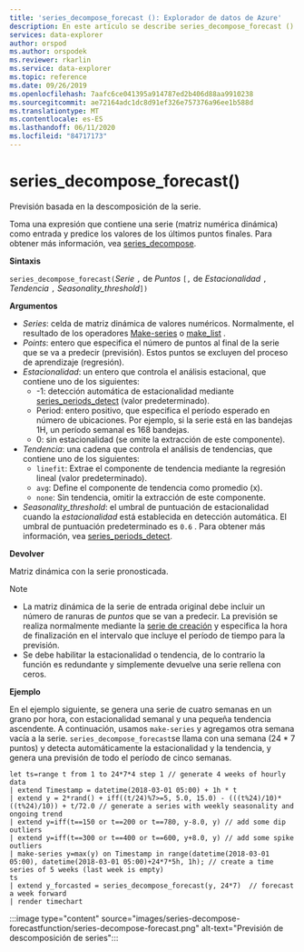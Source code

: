 ```yaml
---
title: 'series_decompose_forecast (): Explorador de datos de Azure'
description: En este artículo se describe series_decompose_forecast () en Azure Explorador de datos.
services: data-explorer
author: orspod
ms.author: orspodek
ms.reviewer: rkarlin
ms.service: data-explorer
ms.topic: reference
ms.date: 09/26/2019
ms.openlocfilehash: 7aafc6ce041395a914787ed2b406d88aa9910238
ms.sourcegitcommit: ae72164adc1dc8d91ef326e757376a96ee1b588d
ms.translationtype: MT
ms.contentlocale: es-ES
ms.lasthandoff: 06/11/2020
ms.locfileid: "84717173"
---
```

# <a name="series_decompose_forecast"></a>series_decompose_forecast()

Previsión basada en la descomposición de la serie.

Toma una expresión que contiene una serie (matriz numérica dinámica) como entrada y predice los valores de los últimos puntos finales. Para obtener más información, vea [series_decompose](series-decomposefunction.md).
 
**Sintaxis**

`series_decompose_forecast(`*Serie* `,` de *Puntos* `[,` de *Estacionalidad* `,` *Tendencia* `,` *Seasonality_threshold*`])`

**Argumentos**

* *Series*: celda de matriz dinámica de valores numéricos. Normalmente, el resultado de los operadores [Make-series](make-seriesoperator.md) o [make_list](makelist-aggfunction.md) .
* *Points*: entero que especifica el número de puntos al final de la serie que se va a predecir (previsión). Estos puntos se excluyen del proceso de aprendizaje (regresión).
* *Estacionalidad*: un entero que controla el análisis estacional, que contiene uno de los siguientes:
    * -1: detección automática de estacionalidad mediante [series_periods_detect](series-periods-detectfunction.md) (valor predeterminado).
    * Period: entero positivo, que especifica el período esperado en número de ubicaciones. Por ejemplo, si la serie está en las bandejas 1H, un período semanal es 168 bandejas.
    * 0: sin estacionalidad (se omite la extracción de este componente).
* *Tendencia*: una cadena que controla el análisis de tendencias, que contiene uno de los siguientes:
    * `linefit`: Extrae el componente de tendencia mediante la regresión lineal (valor predeterminado).
    * `avg`: Define el componente de tendencia como promedio (x).
    * `none`: Sin tendencia, omitir la extracción de este componente.
* *Seasonality_threshold*: el umbral de puntuación de estacionalidad cuando la *estacionalidad* está establecida en detección automática. El umbral de puntuación predeterminado es `0.6` . Para obtener más información, vea [series_periods_detect](series-periods-detectfunction.md).

**Devolver**

 Matriz dinámica con la serie pronosticada.

> [!NOTE]
> * La matriz dinámica de la serie de entrada original debe incluir un número de ranuras de *puntos* que se van a predecir. La previsión se realiza normalmente mediante la [serie de creación](make-seriesoperator.md) y especifica la hora de finalización en el intervalo que incluye el período de tiempo para la previsión.
> * Se debe habilitar la estacionalidad o tendencia, de lo contrario la función es redundante y simplemente devuelve una serie rellena con ceros.

**Ejemplo**

En el ejemplo siguiente, se genera una serie de cuatro semanas en un grano por hora, con estacionalidad semanal y una pequeña tendencia ascendente. A continuación, usamos `make-series` y agregamos otra semana vacía a la serie. `series_decompose_forecast`se llama con una semana (24 * 7 puntos) y detecta automáticamente la estacionalidad y la tendencia, y genera una previsión de todo el período de cinco semanas.

<!-- csl: https://help.kusto.windows.net:443/Samples -->
```kusto
let ts=range t from 1 to 24*7*4 step 1 // generate 4 weeks of hourly data
| extend Timestamp = datetime(2018-03-01 05:00) + 1h * t 
| extend y = 2*rand() + iff((t/24)%7>=5, 5.0, 15.0) - (((t%24)/10)*((t%24)/10)) + t/72.0 // generate a series with weekly seasonality and ongoing trend
| extend y=iff(t==150 or t==200 or t==780, y-8.0, y) // add some dip outliers
| extend y=iff(t==300 or t==400 or t==600, y+8.0, y) // add some spike outliers
| make-series y=max(y) on Timestamp in range(datetime(2018-03-01 05:00), datetime(2018-03-01 05:00)+24*7*5h, 1h); // create a time series of 5 weeks (last week is empty)
ts 
| extend y_forcasted = series_decompose_forecast(y, 24*7)  // forecast a week forward
| render timechart 
```

:::image type="content" source="images/series-decompose-forecastfunction/series-decompose-forecast.png" alt-text="Previsión de descomposición de series":::
 
